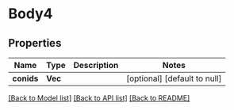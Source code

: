 # Body4

## Properties
Name | Type | Description | Notes
------------ | ------------- | ------------- | -------------
**conids** | **Vec<i32>** |  | [optional] [default to null]

[[Back to Model list]](../README.md#documentation-for-models) [[Back to API list]](../README.md#documentation-for-api-endpoints) [[Back to README]](../README.md)


